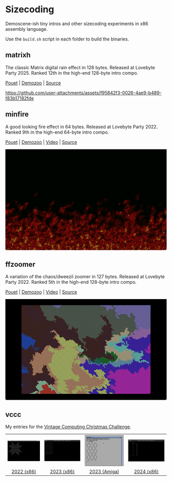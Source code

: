 # Sizecoding

Demoscene-ish tiny intros and other sizecoding experiments in x86 assembly language.

Use the `build.sh` script in each folder to build the binaries.

## matrixh

The classic Matrix digital rain effect in 128 bytes. Released at Lovebyte Party 2025. Ranked 12th in the high-end 128-byte intro compo.

[Pouet](https://www.pouet.net/prod.php?which=103653) | [Demozoo](https://demozoo.org/productions/367739/) | [Source](matrixh/v2.asm)

https://github.com/user-attachments/assets/f95842f3-0026-4ae9-b489-f83b17182fde

## minfire

A good looking fire effect in 64 bytes. Released at Lovebyte Party 2022. Ranked 9th in the high-end 64-byte intro compo.

[Pouet](https://www.pouet.net/prod.php?which=90974) | [Demozoo](https://demozoo.org/productions/305327/) | [Video](https://github.com/xeleh/sizecoding/raw/main/minfire/minfire.mp4) | [Source](minfire/minfire.asm)

![screenshot](minfire/minfire.png)

## ffzoomer

A variation of the chaos/dweezil zoomer in 127 bytes. Released at Lovebyte Party 2022. Ranked 5th in the high-end 128-byte intro compo.

[Pouet](https://www.pouet.net/prod.php?which=90976) | [Demozoo](https://demozoo.org/productions/305356/) | [Video](https://github.com/xeleh/sizecoding/raw/main/ffzoomer/ffzoomer.mp4) | [Source](ffzoomer/ffzoomer.asm)

![screenshot](ffzoomer/ffzoomer.png)

## vccc

My entries for the [Vintage Computing Christmas Challenge](https://logiker.com/Vintage-Computing-Christmas-Challenge-2024).

|  |  |  |  |
| :-: | :-: | :-: | :-: |
| ![screenshot](vccc/vccc2022/screenshot.png) | ![screenshot](vccc/vccc2023/x86/result.png) | ![screenshot](vccc/vccc2023/amiga/result.png) | ![screenshot](vccc/vccc2024/result.png) | 
| [2022 (x86)](vccc/vccc2022/README.md) | [2023 (x86)](vccc/vccc2023/README.md) | [2023 (Amiga)](vccc/vccc2023/README.md) | [2024 (x86)](vccc/vccc2024/README.md) | 



